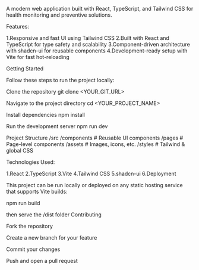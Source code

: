 A modern web application built with React, TypeScript, and Tailwind CSS for health monitoring and preventive solutions.

Features:

1.Responsive and fast UI using Tailwind CSS 2.Built with React and TypeScript for type safety and scalability 3.Component-driven architecture with shadcn-ui for reusable components 4.Development-ready setup with Vite for fast hot-reloading

Getting Started

Follow these steps to run the project locally:

Clone the repository git clone <YOUR_GIT_URL>

Navigate to the project directory cd <YOUR_PROJECT_NAME>

Install dependencies npm install

Run the development server npm run dev

Project Structure /src /components # Reusable UI components /pages # Page-level components /assets # Images, icons, etc. /styles # Tailwind & global CSS

Technologies Used:

1.React 2.TypeScript 3.Vite 4.Tailwind CSS 5.shadcn-ui 6.Deployment

This project can be run locally or deployed on any static hosting service that supports Vite builds:

npm run build

then serve the /dist folder Contributing

Fork the repository

Create a new branch for your feature

Commit your changes

Push and open a pull request
